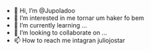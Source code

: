 - 👋 Hi, I’m @Jupoladoo
- 👀 I’m interested in me tornar um haker fo bem
- 🌱 I’m currently learning ...
- 💞️ I’m looking to collaborate on ...
- 📫 How to reach me intagran juliojostar

<!---
Jupolado/Jupolado is a ✨ special ✨ repository because its `README.md` (this file) appears on your GitHub profile.
You can click the Preview link to take a look at your changes.
--->
